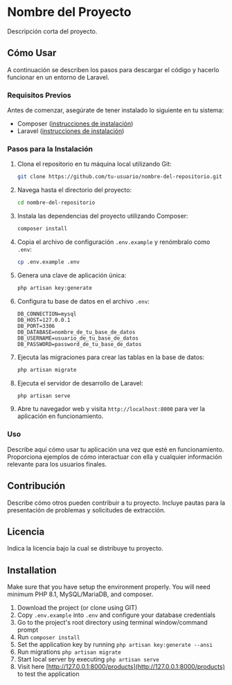 # Nombre del Proyecto

Descripción corta del proyecto.

## Cómo Usar

A continuación se describen los pasos para descargar el código y hacerlo funcionar en un entorno de Laravel.

### Requisitos Previos

Antes de comenzar, asegúrate de tener instalado lo siguiente en tu sistema:

- Composer ([instrucciones de instalación](https://getcomposer.org/doc/00-intro.md#installation-linux-unix-macos))
- Laravel ([instrucciones de instalación](https://laravel.com/docs/8.x/installation))

### Pasos para la Instalación

1. Clona el repositorio en tu máquina local utilizando Git:

    ```bash
    git clone https://github.com/tu-usuario/nombre-del-repositorio.git
    ```

2. Navega hasta el directorio del proyecto:

    ```bash
    cd nombre-del-repositorio
    ```

3. Instala las dependencias del proyecto utilizando Composer:

    ```bash
    composer install
    ```

4. Copia el archivo de configuración `.env.example` y renómbralo como `.env`:

    ```bash
    cp .env.example .env
    ```

5. Genera una clave de aplicación única:

    ```bash
    php artisan key:generate
    ```

6. Configura tu base de datos en el archivo `.env`:

    ```plaintext
    DB_CONNECTION=mysql
    DB_HOST=127.0.0.1
    DB_PORT=3306
    DB_DATABASE=nombre_de_tu_base_de_datos
    DB_USERNAME=usuario_de_tu_base_de_datos
    DB_PASSWORD=password_de_tu_base_de_datos
    ```

7. Ejecuta las migraciones para crear las tablas en la base de datos:

    ```bash
    php artisan migrate
    ```

8. Ejecuta el servidor de desarrollo de Laravel:

    ```bash
    php artisan serve
    ```

9. Abre tu navegador web y visita `http://localhost:8000` para ver la aplicación en funcionamiento.

### Uso

Describe aquí cómo usar tu aplicación una vez que esté en funcionamiento. Proporciona ejemplos de cómo interactuar con ella y cualquier información relevante para los usuarios finales.

## Contribución

Describe cómo otros pueden contribuir a tu proyecto. Incluye pautas para la presentación de problemas y solicitudes de extracción.

## Licencia

Indica la licencia bajo la cual se distribuye tu proyecto.

## Installation 
Make sure that you have setup the environment properly. You will need minimum PHP 8.1, MySQL/MariaDB, and composer.

1. Download the project (or clone using GIT)
2. Copy `.env.example` into `.env` and configure your database credentials
3. Go to the project's root directory using terminal window/command prompt
4. Run `composer install`
5. Set the application key by running `php artisan key:generate --ansi`
6. Run migrations `php artisan migrate`
7. Start local server by executing `php artisan serve`
8. Visit here [http://127.0.0.1:8000/products](http://127.0.0.1:8000/products) to test the application
